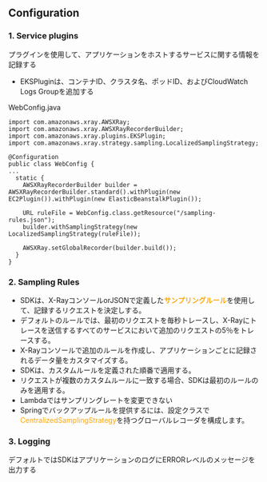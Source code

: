## Configuration

### 1. Service plugins<br>
プラグインを使用して、アプリケーションをホストするサービスに関する情報を記録する

* EKSPluginは、コンテナID、クラスタ名、ポッドID、およびCloudWatch Logs Groupを追加する

WebConfig.java

```
import com.amazonaws.xray.AWSXRay;
import com.amazonaws.xray.AWSXRayRecorderBuilder;
import com.amazonaws.xray.plugins.EKSPlugin;
import com.amazonaws.xray.strategy.sampling.LocalizedSamplingStrategy;

@Configuration
public class WebConfig {
...
  static {
    AWSXRayRecorderBuilder builder = AWSXRayRecorderBuilder.standard().withPlugin(new EC2Plugin()).withPlugin(new ElasticBeanstalkPlugin());

    URL ruleFile = WebConfig.class.getResource("/sampling-rules.json");
    builder.withSamplingStrategy(new LocalizedSamplingStrategy(ruleFile));

    AWSXRay.setGlobalRecorder(builder.build());
  }
}
```
### 2. Sampling Rules
* SDKは、X-RayコンソールorJSONで定義した<span style="color: orange; ">**サンプリングルール**</span>を使用して、記録するリクエストを決定しする。
* デフォルトのルールでは、最初のリクエストを毎秒トレースし、X-Rayにトレースを送信するすべてのサービスにおいて追加のリクエストの5％をトレースする。
* X-Rayコンソールで追加のルールを作成し、アプリケーションごとに記録されるデータ量をカスタマイズする。
* SDKは、カスタムルールを定義された順番で適用する。
* リクエストが複数のカスタムルールに一致する場合、SDKは最初のルールのみを適用する。
* Lambdaではサンプリングレートを変更できない
* Springでバックアップルールを提供するには、設定クラスで<span style="color: orange; ">CentralizedSamplingStrategy</span>を持つグローバルレコーダを構成します。
 

### 3. Logging<br>
デフォルトではSDKはアプリケーションのログにERRORレベルのメッセージを出力する
